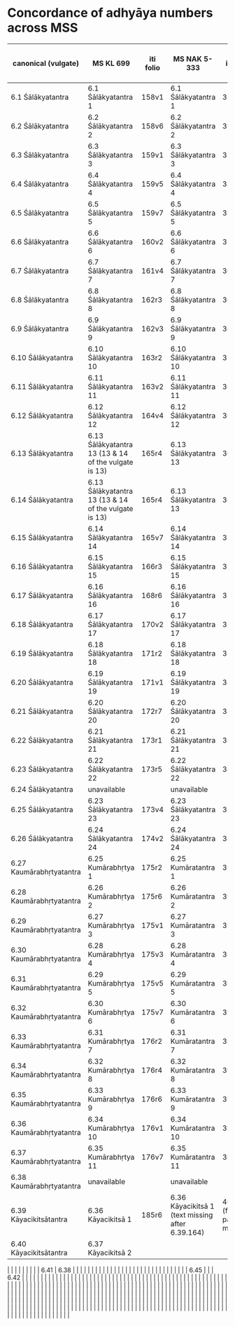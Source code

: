 # Concordance of adhyāya numbers across MSS

| canonical (vulgate)      | MS KL 699             | iti folio | MS NAK  5-333       | iti fol. | MS NAK 1-1079 | iti fol. |
| ------------------------ | ----------------------| --------- | --------------------| -------- | ------------- | -------- |
| 6.1  Śālākyatantra       | 6.1 Śālākyatantra 1   | 158v1     | 6.1 Śālākyatantra 1 | 355r5    |               |          |
| 6.2  Śālākyatantra       | 6.2 Śālākyatantra 2   | 158v6     | 6.2 Śālākyatantra 2 | 356r1    |               |          |
| 6.3  Śālākyatantra       | 6.3 Śālākyatantra 3   | 159v1     | 6.3 Śālākyatantra 3 | 357r6    |               |          |
| 6.4  Śālākyatantra       | 6.4 Śālākyatantra 4   | 159v5     | 6.4 Śālākyatantra 4 | 358r1    |               |          |
| 6.5  Śālākyatantra       | 6.5 Śālākyatantra 5   | 159v7     | 6.5 Śālākyatantra 5 | 358r6    |               |          |
| 6.6  Śālākyatantra       | 6.6 Śālākyatantra 6   | 160v2     | 6.6 Śālākyatantra 6 | 359v1    |               |          | 
| 6.7  Śālākyatantra       | 6.7 Śālākyatantra 7   | 161v4     | 6.7 Śālākyatantra 7 | 361v6    |               |          |
| 6.8  Śālākyatantra       | 6.8 Śālākyatantra 8   | 162r3     | 6.8 Śālākyatantra 8 | 362v3    |               |          |
| 6.9  Śālākyatantra       | 6.9 Śālākyatantra 9   | 162v3     | 6.9 Śālākyatantra 9 | 363v4    |               |          |
| 6.10 Śālākyatantra       | 6.10 Śālākyatantra 10 | 163r2     | 6.10 Śālākyatantra 10| 354v3    |               |          |
| 6.11 Śālākyatantra       | 6.11 Śālākyatantra 11 | 163v2     | 6.11 Śālākyatantra 11| 365v3    |               |          |
| 6.12 Śālākyatantra       | 6.12 Śālākyatantra 12 | 164v4     | 6.12 Śālākyatantra 12| 367v7    |               |          |
| 6.13 Śālākyatantra       | 6.13 Śālākyatantra 13 (13 & 14 of the vulgate is 13) | 165r4 | 6.13 Śālākyatantra 13 | 369r2 |          | 
| 6.14 Śālākyatantra       | 6.13 Śālākyatantra 13 (13 & 14 of the vulgate is 13) | 165r4 | 6.13 Śālākyatantra 13 | 369r2 |          |
| 6.15 Śālākyatantra       | 6.14 Śālākyatantra 14 | 165v7     | 6.14 Śālākyatantra 14| 370v3    |               |          |
| 6.16 Śālākyatantra       | 6.15 Śālākyatantra 15 | 166r3     | 6.15 Śālākyatantra 15| 371r3    |               |          |
| 6.17 Śālākyatantra       | 6.16 Śālākyatantra 16 | 168r6     | 6.16 Śālākyatantra 16| 375v3    |               |          |
| 6.18 Śālākyatantra       | 6.17 Śālākyatantra 17 | 170v2     | 6.17 Śālākyatantra 17| 379v6    |               |          |
| 6.19 Śālākyatantra       | 6.18 Śālākyatantra 18 | 171r2     | 6.18 Śālākyatantra 18| 381r1    |               |          |
| 6.20 Śālākyatantra       | 6.19 Śālākyatantra 19 | 171v1     | 6.19 Śālākyatantra 19| 382r1    |               |          |
| 6.21 Śālākyatantra       | 6.20 Śālākyatantra 20 | 172r7     | 6.20 Śālākyatantra 20| 384r1    |               |          |
| 6.22 Śālākyatantra       | 6.21 Śālākyatantra 21 | 173r1     | 6.21 Śālākyatantra 21| 385r5    |               |          |
| 6.23 Śālākyatantra       | 6.22 Śālākyatantra 22 | 173r5     | 6.22 Śālākyatantra 22| 386r2    |               |          |
| 6.24 Śālākyatantra       | unavailable           |           | unavailable          |          |               |          |
| 6.25 Śālākyatantra       | 6.23 Śālākyatantra 23 | 173v4     | 6.23 Śālākyatantra 23| 387r1    |               |          |
| 6.26 Śālākyatantra       | 6.24 Śālākyatantra 24 | 174v2     | 6.24 Śālākyatantra 24| 388v6    |               |          |
| 6.27 Kaumārabhṛtyatantra | 6.25 Kumārabhṛtya 1   | 175r2     | 6.25 Kumāratantra 1  | 390r1    |               |          |
| 6.28 Kaumārabhṛtyatantra | 6.26 Kumārabhṛtya 2   | 175r6     | 6.26 Kumāratantra 2  | 390v3    |               |          |
| 6.29 Kaumārabhṛtyatantra | 6.27 Kumārabhṛtya 3   | 175v1     | 6.27 Kumāratantra 3  | 391r1    |               |          |
| 6.30 Kaumārabhṛtyatantra | 6.28 Kumārabhṛtya 4   | 175v3     | 6.28 Kumāratantra 4  | 391r5    |               |          |
| 6.31 Kaumārabhṛtyatantra | 6.29 Kumārabhṛtya 5   | 175v5     | 6.29 Kumāratantra 5  | 391v5    |               |          |
| 6.32 Kaumārabhṛtyatantra | 6.30 Kumārabhṛtya 6   | 175v7     | 6.30 Kumāratantra 6  | 392r3    |               |          |
| 6.33 Kaumārabhṛtyatantra | 6.31 Kumārabhṛtya 7   | 176r2     | 6.31 Kumāratantra 7  | 392v1    |               |          |
| 6.34 Kaumārabhṛtyatantra | 6.32 Kumārabhṛtya 8   | 176r4     | 6.32 Kumāratantra 8  | 392v6    |               |          |
| 6.35 Kaumārabhṛtyatantra | 6.33 Kumārabhṛtya 9   | 176r6     | 6.33 Kumāratantra 9  | 393r3    |               |          |
| 6.36 Kaumārabhṛtyatantra | 6.34 Kumārabhṛtya 10  | 176v1     | 6.34 Kumāratantra 10 | 394r7    |               |          |
| 6.37 Kaumārabhṛtyatantra | 6.35 Kumārabhṛtya 11  | 176v7     | 6.35 Kumāratantra 11 | 394v1    |               |          |
| 6.38 Kaumārabhṛtyatantra | unavailable           |           | unavailable          |          |               |          |
| 6.39 Kāyacikitsātantra   | 6.36 Kāyacikitsā 1    | 185r6     | 6.36 Kāyacikitsā 1 (text missing after 6.39.164) | 400r1 (final part is missing | | |
| 6.40 Kāyacikitsātantra   | 6.37 Kāyacikitsā 2    |



|                     |           |           |               |          |               |          |
| 6.41                | 6.38      |           |               |          |               |          |
|                     |           |           |               |          |               |          |
|                     |           |           |               |          |               |          |
|                     |           |           |               |          |               |          |
| 6.45                |           |           | 6.42          |          |               |          |
|                     |           |           |               |          |               |          |
|                     |           |           |               |          |               |          |
|                     |           |           |               |          |               |          |
|                     |           |           |               |          |               |          |
|                     |           |           |               |          |               |          |
|                     |           |           |               |          |               |          |
|                     |           |           |               |          |               |          |
|                     |           |           |               |          |               |          |
|                     |           |           |               |          |               |          |
|                     |           |           |               |          |               |          |
|                     |           |           |               |          |               |          |
|                     |           |           |               |          |               |          |
|                     |           |           |               |          |               |          |
|                     |           |           |               |          |               |          |
|                     |           |           |               |          |               |          |
|                     |           |           |               |          |               |          |
|                     |           |           |               |          |               |          |
|                     |           |           |               |          |               |          |
|                     |           |           |               |          |               |          |
|                     |           |           |               |          |               |          |
|                     |           |           |               |          |               |          |
|                     |           |           |               |          |               |          |
|                     |           |           |               |          |               |          |
|                     |           |           |               |          |               |          |
|                     |           |           |               |          |               |          |
|                     |           |           |               |          |               |          |
|                     |           |           |               |          |               |          |
|                     |           |           |               |          |               |          |
|                     |           |           |               |          |               |          |
|                     |           |           |               |          |               |          |
|                     |           |           |               |          |               |          |
|                     |           |           |               |          |               |          |
|                     |           |           |               |          |               |          |
|                     |           |           |               |          |               |          |
|                     |           |           |               |          |               |          |
|                     |           |           |               |          |               |          |
|                     |           |           |               |          |               |          |
|                     |           |           |               |          |               |          |

